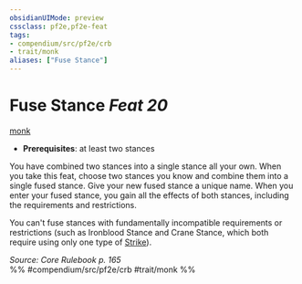 ```yaml
---
obsidianUIMode: preview
cssclass: pf2e,pf2e-feat
tags:
- compendium/src/pf2e/crb
- trait/monk
aliases: ["Fuse Stance"]
---
```

# Fuse Stance  *Feat 20*  
[monk](/rules/traits/monk.md)  

- **Prerequisites**: at least two stances

You have combined two stances into a single stance all your own. When you take this feat, choose two stances you know and combine them into a single fused stance. Give your new fused stance a unique name. When you enter your fused stance, you gain all the effects of both stances, including the requirements and restrictions.

You can't fuse stances with fundamentally incompatible requirements or restrictions (such as Ironblood Stance and Crane Stance, which both require using only one type of [Strike](/rules/actions/strike.md)).

*Source: Core Rulebook p. 165*  
%% #compendium/src/pf2e/crb #trait/monk %%